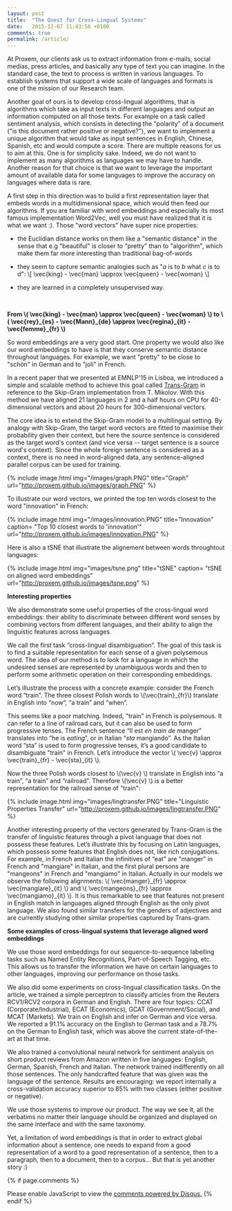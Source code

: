 ```yaml
---
layout: post
title:  "The Quest for Cross-Lingual Systems"
date:   2015-12-07 11:43:56 +0100
comments: true
permalink: /article/
---
```


At Proxem, our clients ask us to extract information from e-mails, social medias, press articles, and basically any type of text you can imagine. In the standard case, the text to process is written in various languages. To establish systems that support a wide scale of languages and formats is one of the mission of our Research team.

Another goal of ours is to develop cross-lingual algorithms, that is algorithms which take as input texts in different languages and output an information computed on all those texts. For example on a task called sentiment analysis, which consists in detecting the "polarity" of a document ("is this document rather positive or negative?"), we want to implement a unique algorithm that would take as input sentences in English, Chinese, Spanish, etc and would compute a score. There are multiple reasons for us to aim at this. One is for simplicity sake. Indeed, we do not want to implement as many algorithms as languages we may have to handle. Another reason for that choice is that we want to leverage the important amount of available data for some languages to improve the accuracy on languages where data is rare.

A first step in this direction was to build a first representation layer that embeds words in a multidimensional space, which would then feed our algorithms. If you are familiar with word embeddings and especially its most famous implementation Word2Vec, well you must have realized that it is what we want :). Those "word vectors" have super nice properties:

+ the Euclidian distance works on them like a "semantic distance" in the sense that e.g "beautiful" is closer to "pretty" than to "algorithm", which make them far more interesting than traditional bag-of-words

+ they seem to capture semantic analogies such as "*a* is to *b* what *c* is to *d*": \\[ \vec{king} - \vec{man} \approx \vec{queen} - \vec{woman} \\]

+ they are learned in a completely unsupervised way.

<br>

**From \\( \vec{king} - \vec{man} \approx \vec{queen} - \vec{woman} \\) to \\( \vec{rey}\_{es} - \vec{Mann}\_{de} \approx \vec{regina}\_{it} - \vec{femme}\_{fr} \\)**

So word embeddings are a very good start. One property we would also like our word embeddings to have is that they conserve semantic distance throughout languages. For example, we want "pretty" to be close to "schön" in German and to "joli" in French.

In a recent paper that we presented at EMNLP'15 in Lisboa, we introduced a simple and scalable method to achieve this goal called [Trans-Gram][article] in reference to the Skip-Gram implementation from T. Mikolov. With this method we have aligned 21 languages in 2 and a half hours on CPU for 40-dimensional vectors and about 20 hours for 300-dimensional vectors.

The core idea is to extend the Skip-Gram model to a multilingual setting. By analogy with Skip-Gram, the target word vectors are fitted to maximise their probability given their context, but here the source sentence is considered as the target word's context (and vice versa -- target sentence is a source word's context). Since the whole foreign sentence is considered as a context, there is no need in word-aligned data, any sentence-aligned parallel corpus can be used for training.

{% include image.html img="/images/graph.PNG" title="Graph" url="http://proxem.github.io/images/graph.PNG" %}

To illustrate our word vectors, we printed the top ten words closest to the word "innovation" in French:

{% include image.html img="/images/innovation.PNG" title="Innovation" caption= "Top 10 closest words to 'innovation'" url="http://proxem.github.io/images/innovation.PNG" %}

Here is also a tSNE that illustrate the alignement between words throughtout languages:

{% include image.html img="images/tsne.png" title="tSNE" caption= "tSNE on aligned word embeddings" url="http://proxem.github.io/images/tsne.png" %}

**Interesting properties**

We also demonstrate some useful properties of the cross-lingual word embeddings: their ability to discriminate between different word senses by combining vectors from different languages, and their ability to align the linguistic features across languages.

We call the first task “cross-lingual disambiguation”. The goal of this task is to find a suitable representation for each sense of a given polysemous word. The idea of our method is to look for a language in which the undesired senses are represented by unambiguous words and then to perform some arithmetic operation on their corresponding embeddings. 

Let’s illustrate the process with a concrete example: consider the French word “train”. The three closest Polish words to \\(\vec{train}_{fr}\\) translate in English into “now”, “a train” and “when”. 

This seems like a poor matching. Indeed, "train" in French is polysemous. It can refer to a line of railroad cars, but it can also be used to form progressive tenses. The French sentence “Il est *en train de* manger” translates into “he is *eating*”, or in Italian “*sta* mangiando”. As the Italian word “sta” is used to form progressive tenses, it’s a good candidate to disambiguate "train" in French. Let’s introduce the vector 
\\( \vec{v} \approx \vec{train}\_{fr} - \vec{sta}\_{it} \\).

Now the three Polish words closest to \\(\vec{v} \\)  translate in English into “a train”, “a train” and “railroad”. Therefore \\(\vec{v} \\) is a better representation for the railroad sense of "train":

{% include image.html img="images/lingtransfer.PNG" title="Linguistic Properties Transfer" url="http://proxem.github.io/images/lingtransfer.PNG" %}

Another interesting property of the vectors generated by Trans-Gram is the transfer of linguistic features through a pivot language that does not possess these features. Let’s illustrate this by focusing on Latin languages, which possess some features that English does not, like rich conjugations. For example, in French and Italian the infinitives of “eat” are "manger" in French and "mangiare" in Italian, and the first plural persons are "mangeons" in French and "mangiamo" in Italian. Actually in our models we observe the following alignments: \\( \vec{manger}\_{fr} \approx \vec{mangiare}\_{it} \\) and \\( \vec{mangeons}\_{fr} \approx \vec{mangiamo}\_{it} \\). It is thus remarkable to see that features not present in English match in languages aligned through English as the only pivot language. We also found similar transfers for the genders of adjectives and are currently studying other similar properties captured by Trans-gram.

**Some examples of cross-lingual systems that leverage aligned word embeddings**

We use those word embeddings for our sequence-to-sequence labelling tasks such as Named Entity Recognitions, Part-of-Speech Tagging, etc. This allows us to transfer the information we have on certain languages to other languages, improving our performance on those tasks. 

We also did some experiments on cross-lingual classification tasks. On the article, we trained a simple perceptron to classify articles from the Reuters RCV1/RCV2 corpora in German and English. There are four topics: CCAT (Corporate/Industrial), ECAT (Economics), GCAT (Government/Social), and MCAT (Markets). We train on English and infer on German and vice versa. We reported a 91.1% accuracy on the English to German task and a 78.7% on the German to English task, which was above the current state-of-the-art at that time.

We also trained a convolutional neural network for sentiment analysis on short product reviews from Amazon written in five languages: English, German, Spanish, French and Italian. The network trained indifferently on all those sentences. The only handcrafted feature that was given was the language of the sentence. Results are encouraging: we report internally a cross-validation accuracy superior to 85% with two classes (either positive or negative).

We use those systems to improve our product. The way we see it, all the verbatims no matter their language should be organized and displayed on the same interface and with the same taxonomy.

Yet, a limitation of word embeddings is that in order to extract global information about a sentence, one needs to expand from a good representation of a word to a good representation of a sentence, then to a paragraph, then to a document, then to a corpus... But that is yet another story :)

[article]: http://www.aclweb.org/anthology/D/D15/D15-1131.pdf

{% if page.comments %}
<div id="disqus_thread"></div>
<script>
/**
* RECOMMENDED CONFIGURATION VARIABLES: EDIT AND UNCOMMENT THE SECTION BELOW TO INSERT DYNAMIC VALUES FROM YOUR PLATFORM OR CMS.
* LEARN WHY DEFINING THESE VARIABLES IS IMPORTANT: https://disqus.com/admin/universalcode/#configuration-variables
*/
/*
var disqus_config = function () {
this.page.url = PAGE_URL; // Replace PAGE_URL with your page's canonical URL variable
this.page.identifier = PAGE_IDENTIFIER; // Replace PAGE_IDENTIFIER with your page's unique identifier variable
};
*/
var disqus_developer = 1;
(function() { // DON'T EDIT BELOW THIS LINE
var d = document, s = d.createElement('script');

s.src = '//proxem.disqus.com/embed.js';

s.setAttribute('data-timestamp', +new Date());
(d.head || d.body).appendChild(s);
})();
</script>
<noscript>Please enable JavaScript to view the <a href="https://disqus.com/?ref_noscript" rel="nofollow">comments powered by Disqus.</a></noscript>
{% endif %}